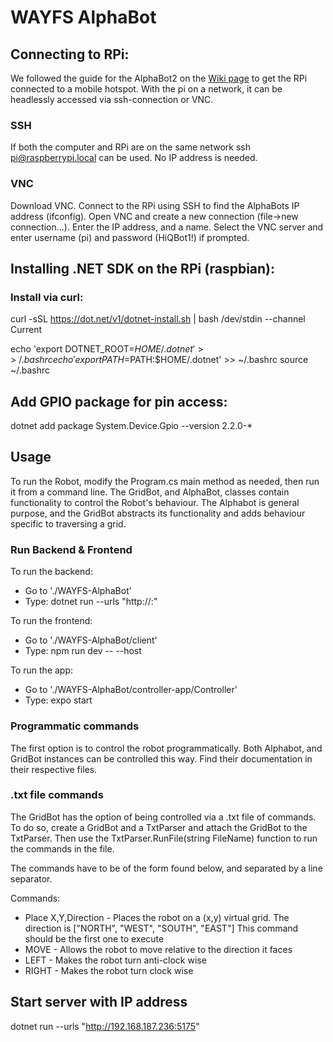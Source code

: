 # WAYFS AlphaBot

## Connecting to RPi:
We followed the guide for the AlphaBot2 on the [Wiki page](https://hiq365.atlassian.net/wiki/spaces/Labbet/pages/18055489/Robot) to get the RPi connected to a mobile hotspot. With the pi on a network, it can be headlessly accessed via ssh-connection or VNC. 

### SSH
If both the computer and RPi are on the same network ssh pi@raspberrypi.local can be used. No IP address is needed.

### VNC
Download VNC. Connect to the RPi using SSH to find the AlphaBots IP address (ifconfig). Open VNC and create a new connection (file->new connection...). Enter the IP address, and a name. Select the VNC server and enter username (pi) and password (HiQBot1!) if prompted.

## Installing .NET SDK on the RPi (raspbian):

### Install via curl:
curl -sSL https://dot.net/v1/dotnet-install.sh | bash /dev/stdin --channel Current

echo 'export DOTNET_ROOT=$HOME/.dotnet' >> ~/.bashrc
echo 'export PATH=$PATH:$HOME/.dotnet' >> ~/.bashrc
source ~/.bashrc

## Add GPIO package for pin access:

dotnet add package System.Device.Gpio --version 2.2.0-*

## Usage

To run the Robot, modify the Program.cs main method as needed, then run it from a command line. 
The GridBot, and AlphaBot, classes contain functionality to control the Robot's behaviour.
The Alphabot is general purpose, and the GridBot abstracts its functionality and adds behaviour specific to traversing a grid.

### Run Backend & Frontend

To run the backend:
* Go to './WAYFS-AlphaBot'
* Type: dotnet run --urls "http://<rpi-ip-address>:<port>"

To run the frontend:
* Go to './WAYFS-AlphaBot/client'
* Type: npm run dev -- --host

To run the app:
* Go to './WAYFS-AlphaBot/controller-app/Controller'
* Type: expo start

### Programmatic commands
The first option is to control the robot programmatically. Both Alphabot, and GridBot instances can be controlled this way.
Find their documentation in their respective files.

### .txt file commands
The GridBot has the option of being controlled via a .txt file of commands. 
To do so, create a GridBot and a TxtParser and attach the GridBot to the TxtParser.
Then use the TxtParser.RunFile(string FileName) function to run the commands in the file.

The commands have to be of the form found below, and separated by a line separator.

Commands:
* Place X,Y,Direction - Places the robot on a (x,y) virtual grid. The direction is ["NORTH", "WEST", "SOUTH", "EAST"] This command should be the first one to execute
* MOVE - Allows the robot to move relative to the direction it faces
* LEFT - Makes the robot turn anti-clock wise
* RIGHT - Makes the robot turn clock wise

## Start server with IP address
dotnet run --urls "http://192.168.187.236:5175"